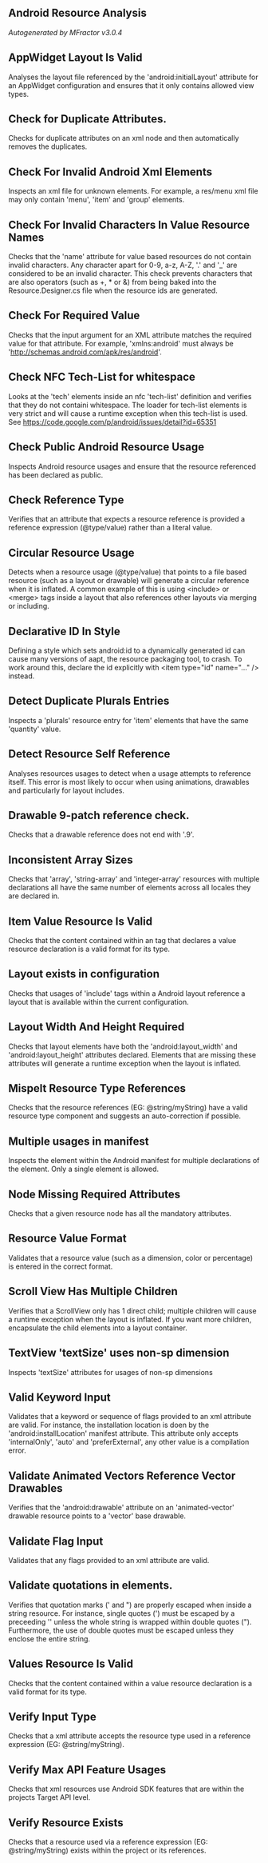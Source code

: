 ## Android Resource Analysis
*Autogenerated by MFractor v3.0.4*
## AppWidget Layout Is Valid

Analyses the layout file referenced by the 'android:initialLayout' attribute for an AppWidget configuration and ensures that it only contains allowed view types.

## Check for Duplicate Attributes.

Checks for duplicate attributes on an xml node and then automatically removes the duplicates.

## Check For Invalid Android Xml Elements

Inspects an xml file for unknown elements. For example, a res/menu xml file may only contain 'menu', 'item' and 'group' elements.

## Check For Invalid Characters In Value Resource Names

Checks that the 'name' attribute for value based resources do not contain invalid characters. Any character apart for 0-9, a-z, A-Z, '.' and '_' are considered to be an invalid character. This check prevents characters that are also operators (such as +, * or &) from being baked into the Resource.Designer.cs file when the resource ids are generated.

## Check For Required Value

Checks that the input argument for an XML attribute matches the required value for that attribute. For example, 'xmlns:android' must always be 'http://schemas.android.com/apk/res/android'.

## Check NFC Tech-List for whitespace

Looks at the 'tech' elements inside an nfc 'tech-list' definition and verifies that they do not containi whitespace. The loader for tech-list elements is very strict and will cause a runtime exception when this tech-list is used. See https://code.google.com/p/android/issues/detail?id=65351

## Check Public Android Resource Usage

Inspects Android resource usages and ensure that the resource referenced has been declared as public.

## Check Reference Type

Verifies that an attribute that expects a resource reference is provided a reference expression (@type/value) rather than a literal value.

## Circular Resource Usage

Detects when a resource usage (@type/value) that points to a file based resource (such as a layout or drawable) will generate a circular reference when it is inflated. A common example of this is using &lt;include&gt; or &lt;merge&gt; tags inside a layout that also references other layouts via merging or including.

## Declarative ID In Style

Defining a style which sets android:id to a dynamically generated id can cause many versions of aapt, the resource packaging tool, to crash. To work around this, declare the id explicitly with &lt;item type="id" name="..." /&gt; instead.

## Detect Duplicate Plurals Entries

Inspects a 'plurals' resource entry for 'item' elements that have the same 'quantity' value.

## Detect Resource Self Reference

Analyses resources usages to detect when a usage attempts to reference itself. This error is most likely to occur when using animations, drawables and particularly for layout includes.

## Drawable 9-patch reference check.

Checks that a drawable reference does not end with '.9'.

## Inconsistent Array Sizes

Checks that 'array', 'string-array' and 'integer-array' resources with multiple declarations all have the same number of elements across all locales they are declared in.

## Item Value Resource Is Valid

Checks that the content contained within an <item> tag that declares a value resource declaration is a valid format for its type.

## Layout <include> exists in configuration

Checks that usages of 'include' tags within a Android layout reference a layout that is available within the current configuration.

## Layout Width And Height Required

Checks that layout elements have both the 'android:layout_width' and 'android:layout_height' attributes declared. Elements that are missing these attributes will generate a runtime exception when the layout is inflated.

## Mispelt Resource Type References

Checks that the resource references (EG: @string/myString) have a valid resource type component and suggests an auto-correction if possible.

## Multiple <uses-sdk> usages in manifest

Inspects the <application> element within the Android manifest for multiple declarations of the <uses-sdk> element. Only a single <uses-sdk> element is allowed.

## Node Missing Required Attributes

Checks that a given resource node has all the mandatory attributes.

## Resource Value Format

Validates that a resource value (such as a dimension, color or percentage) is entered in the correct format.

## Scroll View Has Multiple Children

Verifies that a ScrollView only has 1 direct child; multiple children will cause a runtime exception when the layout is inflated. If you want more children, encapsulate the child elements into a layout container.

## TextView 'textSize' uses non-sp dimension

Inspects 'textSize' attributes for usages of non-sp dimensions

## Valid Keyword Input

Validates that a keyword or sequence of flags provided to an xml attribute are valid. For instance, the installation location is doen by the 'android:installLocation' manifest attribute. This attribute only accepts 'internalOnly', 'auto' and 'preferExternal', any other value is a compilation error.

## Validate Animated Vectors Reference Vector Drawables

Verifies that the 'android:drawable' attribute on an 'animated-vector' drawable resource points to a 'vector' base drawable.

## Validate Flag Input

Validates that any flags provided to an xml attribute are valid.

## Validate quotations in <string> elements.

Verifies that quotation marks (' and ") are properly escaped when inside a string resource. For instance, single quotes (') must be escaped by a preceeding '\' unless the whole string is wrapped within double quotes ("). Furthermore, the use of double quotes must be escaped unless they enclose the entire string.

## Values Resource Is Valid

Checks that the content contained within a value resource declaration is a valid format for its type.

## Verify Input Type

Checks that a xml attribute accepts the resource type used in a reference expression (EG: @string/myString).

## Verify Max API Feature Usages

Checks that xml resources use Android SDK features that are within the projects Target API level.

## Verify Resource Exists

Checks that a resource used via a reference expression (EG: @string/myString) exists within the project or its references.

